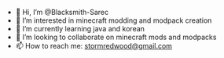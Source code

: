 - 👋 Hi, I’m @Blacksmith-Sarec
- 👀 I’m interested in minecraft modding and modpack creation
- 🌱 I’m currently learning java and korean
- 💞️ I’m looking to collaborate on minecraft mods and modpacks
- 📫 How to reach me: stormredwood@gmail.com

<!---
Blacksmith-Sarec/Blacksmith-Sarec is a ✨ special ✨ repository because its `README.md` (this file) appears on your GitHub profile.
You can click the Preview link to take a look at your changes.
--->
